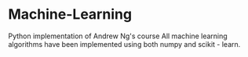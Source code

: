 # Machine-Learning
Python implementation of Andrew Ng's course
All machine learning algorithms have been implemented using both numpy and scikit - learn.

